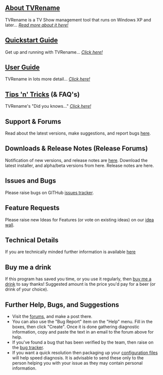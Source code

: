 ## [**About TVRename**](about "Read more about TVRename") 
TVRename is a TV Show management tool that runs on Windows XP and later... *[Read more about it here!](about "Read more about TVRename")*

## [**Quickstart Guide**](quickstart "Read The Quickstart Guide")
Get up and running with TVRename... *[Click here!](quickstart "Read The Quickstart Guide")*

## [**User Guide**](userguide "Read The User Guide")
TVRename in lots more detail... *[Click here!](userguide "Read The User Guide")*

## [**Tips 'n' Tricks**](tips-tricks "Read Tips 'n' Tricks") (& FAQ's)
TVRename's "Did you knows..." *[Click here!](tips-tricks "Read Tips 'n' Tricks")*

## Support & Forums
Read about the latest versions, make suggestions, and report bugs [here](https://groups.google.com/forum/#!forum/tvrename). 

## Downloads & Release Notes (Release Forums)
Notification of new versions, and release notes are [here](https://groups.google.com/forum/#!forum/tvrename-releases). 
Download the latest installer, and alpha/beta versions from here. Release notes are here. 

## Issues and Bugs
Please raise bugs on GITHub [issues tracker](https://github.com/TV-Rename/tvrename/issues).

## Feature Requests
Please raise new Ideas for Features (or vote on existing ideas) on our [idea wall](http://ideas.theideawall.com/TVRename/Forum/Details/8dea3275-4010-4bab-9763-a8bb613517e0).

## Technical Details
If you are technically minded further information is available [here](technical)

## Buy me a drink
If this program has saved you time, or you use it regularly, then [buy me a drink](https://www.paypal.com/cgi-bin/webscr?cmd=_xclick&business=paypal%40tvrename%2ecom&item_name=TVRename%20thank-you%20drink&no_shipping=0&no_note=1&tax=0&currency_code=USD&lc=AU&bn=PP%2dDonationsBF&charset=UTF%2d8) to say thanks! Suggested amount is the price you'd pay for a beer (or drink of your choice).

## Further Help, Bugs, and Suggestions
* Visit the [forums](https://groups.google.com/forum/#!forum/tvrename), and make a post there. 
* You can also use the "Bug Report" item on the "Help" menu. Fill in the boxes, then click "Create". Once it is done gathering diagnostic information, copy and paste the text in an email to the forum above for help.
* If you've found a bug that has been verified by the team, then raise on the [bug tracker](https://github.com/TV-Rename/tvrename/issues).
* If you want a quick resolution then packaging up your [configuration files](https://tv-rename.github.io/tvrename/userguide#files) will help speed diagnosis. It is advisable to send these only to the person helping you with your issue as they may contain personal information.
